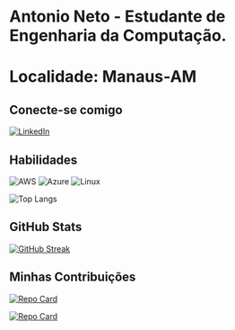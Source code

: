 # Antonio Neto - Estudante de Engenharia da Computação.
# Localidade: Manaus-AM

## Conecte-se comigo
[![LinkedIn](https://img.shields.io/badge/LinkedIn-0077B5?style=for-the-badge&logo=linkedin&logoColor=white)](https://www.linkedin.com/in/antonioneto604/)

## Habilidades
![AWS](https://img.shields.io/badge/AWS-000.svg?style=for-the-badge&logo=amazon-aws&logoColor=white)
![Azure](https://img.shields.io/badge/Azure-blue?style=for-the-badge&logo=microsoft%20azure&logoColor=blue&labelColor=FFFFFF&link=https%3A%2F%2Fimages.app.goo.gl%2FK7PN1jYJd57x4q7A8)
![Linux](https://img.shields.io/badge/Linux-000?style=for-the-badge&logo=linux&logoColor=FCC624)


![Top Langs](https://github-readme-stats-git-masterrstaa-rickstaa.vercel.app/api/top-langs/?username=neto65&bg_color=000&border_color=30A3DC&title_color=E94D5F&text_color=FFF)




## GitHub Stats

[![GitHub Streak](https://streak-stats.demolab.com/?user=neto605&theme=sunset-gradient&background=&border=30A3DS&dates=FFF)](https://git.io/streak-stats)



## Minhas Contribuições

[![Repo Card](https://github-readme-stats.vercel.app/api/pin/?username=neto605&repo=dio-open-source&bg_color=000&border_color=30A3DC&show_icons=true&icon_color=30A3DC&title_color=E94D5F&text_color=FFF)](https://github.com/neto605/dio-git)



[![Repo Card](https://github-readme-stats.vercel.app/api/pin/?username=neto605&repo=ip-space&bg_color=000&border_color=30A3DC&show_icons=true&icon_color=30A3DC&title_color=E94D5F&text_color=FFF)](https://github.com/neto605/ip-space)


